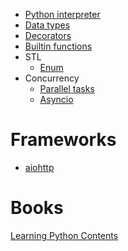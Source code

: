 - [Python interpreter](interpreter.md)
- [Data types](data_types/index.md)
- [Decorators](decorators.md)
- [Builtin functions](builtin_functions/index.md)
- STL
  - [Enum](stl/enum.md)
- Concurrency
  - [Parallel tasks](concurrency/parallel_tasks.md)
  - [Asyncio](concurrency/asyncio/index.md)

# Frameworks

- [aiohttp](aiohttp/index.md)

# Books

[Learning Python Contents](learning_python_contents.md)
